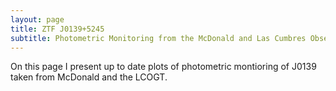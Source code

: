 ```yaml
---
layout: page
title: ZTF J0139+5245 
subtitle: Photometric Monitoring from the McDonald and Las Cumbres Observatories
---
```


On this page I present up to date plots of photometric montioring of J0139 taken from McDonald and the LCOGT.
